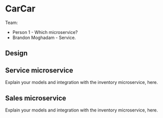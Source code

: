 # CarCar

Team:

* Person 1 - Which microservice?
* Brandon Moghadam - Service.

## Design

## Service microservice

Explain your models and integration with the inventory
microservice, here.

## Sales microservice

Explain your models and integration with the inventory
microservice, here.
